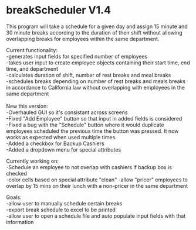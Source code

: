 # breakScheduler V1.4
This program will take a schedule for a given day and assign 15 minute and 30 minute breaks according to the duration of their shift without allowing overlapping breaks for employees within the same department.

Current functionality: <br />
-generates input fields for specified number of employees <br />
-takes user input to create employee objects containing their start time, end time, and department <br />
-calculates duration of shift, number of rest breaks and meal breaks <br />
-schedules breaks depending on number of rest breaks and meals breaks in accordance to California law without overlapping with employees in the same department <br />
 <br />
 New this version:  <br />
 -Overhauled GUI so it's consistant across screens  <br />
 -Fixed "Add Employee" button so that input in added fields is considered <br />
 -Fixed a bug with the "Schedule" button where it would duplicate employees scheduled the previous time the button was pressed. It now works as expected when used multiple times.  <br />
 -Added a checkbox for Backup Cashiers  <br />
 -Added a dropdown menu for special attributes  <br />
 
Currently working on: <br />
-Schedule an employee to not overlap with cashiers if backup box is checked  <br />
-color cells based on special attribute "clean"
-allow "pricer" employees to overlap by 15 mins on their lunch with a non-pricer in the same department  <br />

Goals: <br />
-allow user to manually schedule certain breaks <br />
-export break schedule to excel to be printed<br />
-allow user to open a schedule file and auto populate input fields with that information <br />
